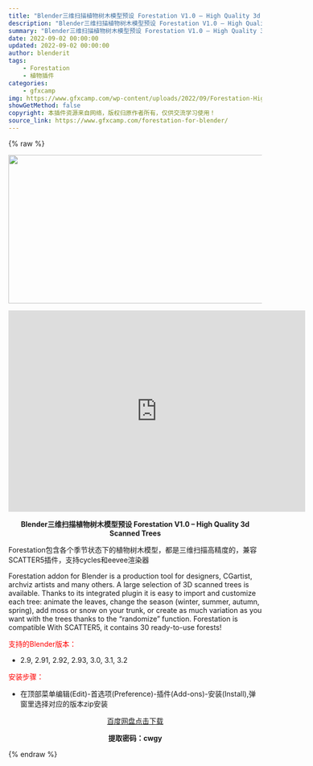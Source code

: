 ```yaml
---
title: "Blender三维扫描植物树木模型预设 Forestation V1.0 – High Quality 3d Scanned Trees"
description: "Blender三维扫描植物树木模型预设 Forestation V1.0 – High Quality 3d Scanned Trees Forestation包含各个季节状态下的植物树木..."
summary: "Blender三维扫描植物树木模型预设 Forestation V1.0 – High Quality 3d Scanned Trees Forestation包含各个季节状态下的植物树木..."
date: 2022-09-02 00:00:00
updated: 2022-09-02 00:00:00
author: blenderit
tags: 
    - Forestation
    - 植物插件
categories:
    - gfxcamp
img: https://www.gfxcamp.com/wp-content/uploads/2022/09/Forestation-High-Quality-3d-Scanned-Trees.jpg
showGetMethod: false
copyright: 本插件资源来自网络，版权归原作者所有，仅供交流学习使用！
source_link: https://www.gfxcamp.com/forestation-for-blender/
---
```


{% raw %}
<div><p><img decoding="async" class="aligncenter size-full wp-image-106640" src="https://www.gfxcamp.com/wp-content/uploads/2022/09/Forestation-High-Quality-3d-Scanned-Trees.jpg" data-src="https://www.gfxcamp.com/wp-content/uploads/2022/09/Forestation-High-Quality-3d-Scanned-Trees.jpg" alt="" width="590" height="295" data-srcset="https://www.gfxcamp.com/wp-content/uploads/2022/09/Forestation-High-Quality-3d-Scanned-Trees.jpg 590w, https://www.gfxcamp.com/wp-content/uploads/2022/09/Forestation-High-Quality-3d-Scanned-Trees-150x75.jpg 150w" data-sizes="(max-width: 590px) 100vw, 590px"></p><p style="text-align: center;"><iframe loading="lazy" src="https://player.youku.com/embed/XNTg5ODUwODkzNg==" width="590" height="400" frameborder="0" allowfullscreen="allowfullscreen" data-mce-fragment="1"></iframe></p><p style="text-align: center;"><strong>Blender三维扫描植物树木模型预设 Forestation V1.0 – High Quality 3d Scanned Trees</strong></p><p>Forestation包含各个季节状态下的植物树木模型，都是三维扫描高精度的，兼容SCATTER5插件，支持cycles和eevee渲染器</p><p>Forestation addon for Blender is a production tool for designers, CGartist, archviz artists and many others. A large selection of 3D scanned trees is available. Thanks to its integrated plugin it is easy to import and customize each tree: animate the leaves, change the season (winter, summer, autumn, spring), add moss or snow on your trunk, or create as much variation as you want with the trees thanks to the “randomize” function. Forestation is compatible With SCATTER5, it contains 30 ready-to-use forests!</p><p style="text-align: left;"><span style="color: #ff0000;">支持的Blender版本：</span></p><ul>
<li style="text-align: left;">2.9, 2.91, 2.92, 2.93, 3.0, 3.1, 3.2</li>
</ul><p style="text-align: left;"><span style="color: #ff0000;">安装步骤：</span></p><ul>
<li>在顶部菜单编辑(Edit)-首选项(Preference)-插件(Add-ons)-安装(Install),弹窗里选择对应的版本zip安装</li>
</ul><p style="text-align: center;"><a class="maxbutton-3 maxbutton maxbutton-baidu" target="_blank" rel="noopener" href="https://pan.baidu.com/s/1Pq4kiasL7rTEjB1USqLkTA?pwd=cwgy"><span class="mb-text">百度网盘点击下载</span></a></p><p style="text-align: center;"><strong>提取密码：cwgy</strong></p></div>
<div style="display: none">gfxcamp</div>
{% endraw %}